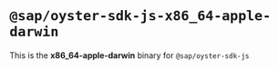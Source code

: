 # `@sap/oyster-sdk-js-x86_64-apple-darwin`

This is the **x86_64-apple-darwin** binary for `@sap/oyster-sdk-js`

